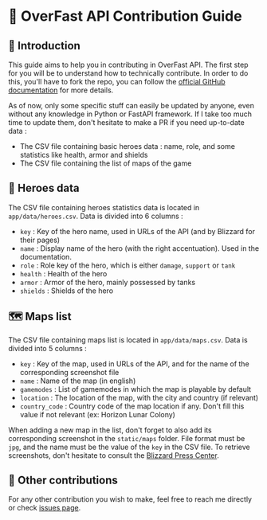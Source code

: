 # 🤝 OverFast API Contribution Guide

## 📝 Introduction
This guide aims to help you in contributing in OverFast API. The first step for you will be to understand how to technically contribute. In order to do this, you'll have to fork the repo, you can follow the [official GitHub documentation](https://docs.github.com/en/get-started/quickstart/contributing-to-projects) for more details.

As of now, only some specific stuff can easily be updated by anyone, even without any knowledge in Python or FastAPI framework. If I take too much time to update them, don't hesitate to make a PR if you need up-to-date data :
- The CSV file containing basic heroes data : name, role, and some statistics like health, armor and shields
- The CSV file containing the list of maps of the game

## 🦸 Heroes data
The CSV file containing heroes statistics data is located in `app/data/heroes.csv`. Data is divided into 6 columns :
- `key` : Key of the hero name, used in URLs of the API (and by Blizzard for their pages)
- `name` : Display name of the hero (with the right accentuation). Used in the documentation.
- `role` : Role key of the hero, which is either `damage`, `support` or `tank`
- `health` : Health of the hero
- `armor` : Armor of the hero, mainly possessed by tanks
- `shields` : Shields of the hero

## 🗺️ Maps list
The CSV file containing maps list is located in `app/data/maps.csv`. Data is divided into 5 columns :
- `key` : Key of the map, used in URLs of the API, and for the name of the corresponding screenshot file
- `name` : Name of the map (in english)
- `gamemodes` : List of gamemodes in which the map is playable by default
- `location` : The location of the map, with the city and country (if relevant)
- `country_code` : Country code of the map location if any. Don't fill this value if not relevant (ex: Horizon Lunar Colony)

When adding a new map in the list, don't forget to also add its corresponding screenshot in the `static/maps` folder. File format must be `jpg`, and the name must be the value of the `key` in the CSV file. To retrieve screenshots, don't hesitate to consult the [Blizzard Press Center](https://blizzard.gamespress.com).

## 🤔 Other contributions
For any other contribution you wish to make, feel free to reach me directly or check [issues page](https://github.com/TeKrop/overfast-api/issues).